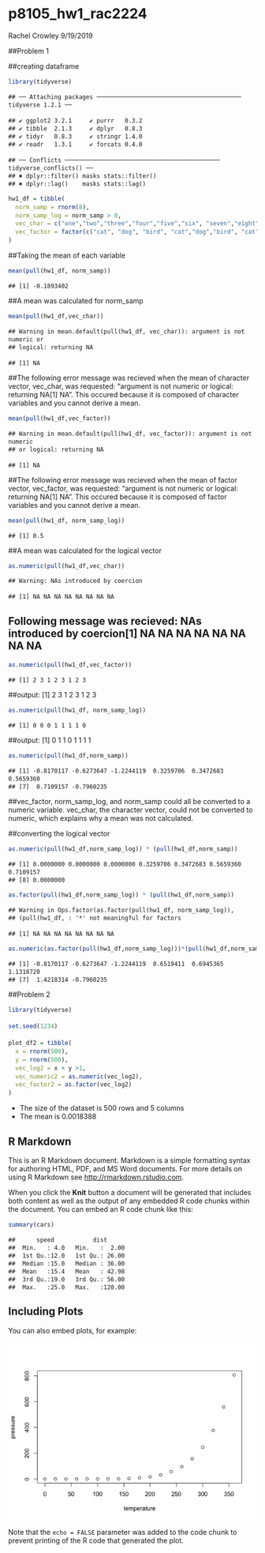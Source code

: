 p8105\_hw1\_rac2224
================
Rachel Crowley
9/19/2019

\#\#Problem 1

\#\#creating
    dataframe

``` r
library(tidyverse)
```

    ## ── Attaching packages ───────────────────────────────────────── tidyverse 1.2.1 ──

    ## ✔ ggplot2 3.2.1     ✔ purrr   0.3.2
    ## ✔ tibble  2.1.3     ✔ dplyr   0.8.3
    ## ✔ tidyr   0.8.3     ✔ stringr 1.4.0
    ## ✔ readr   1.3.1     ✔ forcats 0.4.0

    ## ── Conflicts ──────────────────────────────────────────── tidyverse_conflicts() ──
    ## ✖ dplyr::filter() masks stats::filter()
    ## ✖ dplyr::lag()    masks stats::lag()

``` r
hw1_df = tibble(
  norm_samp = rnorm(8),
  norm_samp_log = norm_samp > 0,
  vec_char = c("one","two","three","four","five","six", "seven","eight"),
  vec_factor = factor(c("cat", "dog", "bird", "cat","dog","bird", "cat", "dog"))
)
```

\#\#Taking the mean of each variable

``` r
mean(pull(hw1_df, norm_samp))
```

    ## [1] -0.1893402

\#\#A mean was calculated for
    norm\_samp

``` r
mean(pull(hw1_df,vec_char))
```

    ## Warning in mean.default(pull(hw1_df, vec_char)): argument is not numeric or
    ## logical: returning NA

    ## [1] NA

\#\#The following error message was recieved when the mean of character
vector, vec\_char, was requested: “argument is not numeric or logical:
returning NA\[1\] NA”. This occured because it is composed of character
variables and you cannot derive a
    mean.

``` r
mean(pull(hw1_df,vec_factor))
```

    ## Warning in mean.default(pull(hw1_df, vec_factor)): argument is not numeric
    ## or logical: returning NA

    ## [1] NA

\#\#The following error message was recieved when the mean of factor
vector, vec\_factor, was requested: “argument is not numeric or logical:
returning NA\[1\] NA”. This occured because it is composed of factor
variables and you cannot derive a mean.

``` r
mean(pull(hw1_df, norm_samp_log))
```

    ## [1] 0.5

\#\#A mean was calculated for the logical
vector

``` r
as.numeric(pull(hw1_df,vec_char))
```

    ## Warning: NAs introduced by coercion

    ## [1] NA NA NA NA NA NA NA NA

## Following message was recieved: NAs introduced by coercion\[1\] NA NA NA NA NA NA NA NA

``` r
as.numeric(pull(hw1_df,vec_factor))
```

    ## [1] 2 3 1 2 3 1 2 3

\#\#output: \[1\] 2 3 1 2 3 1 2 3

``` r
as.numeric(pull(hw1_df, norm_samp_log))
```

    ## [1] 0 0 0 1 1 1 1 0

\#\#output: \[1\] 0 1 1 0 1 1 1
    1

``` r
as.numeric(pull(hw1_df,norm_samp))
```

    ## [1] -0.8170117 -0.6273647 -1.2244119  0.3259706  0.3472683  0.5659360
    ## [7]  0.7109157 -0.7960235

\#\#vec\_factor, norm\_samp\_log, and norm\_samp could all be converted
to a numeric variable. vec\_char, the character vector, could not be
converted to numeric, which explains why a mean was not calculated.

\#\#converting the logical
    vector

``` r
as.numeric(pull(hw1_df,norm_samp_log)) * (pull(hw1_df,norm_samp))
```

    ## [1] 0.0000000 0.0000000 0.0000000 0.3259706 0.3472683 0.5659360 0.7109157
    ## [8] 0.0000000

``` r
as.factor(pull(hw1_df,norm_samp_log)) * (pull(hw1_df,norm_samp))
```

    ## Warning in Ops.factor(as.factor(pull(hw1_df, norm_samp_log)),
    ## (pull(hw1_df, : '*' not meaningful for factors

    ## [1] NA NA NA NA NA NA NA NA

``` r
as.numeric(as.factor(pull(hw1_df,norm_samp_log)))*(pull(hw1_df,norm_samp))
```

    ## [1] -0.8170117 -0.6273647 -1.2244119  0.6519411  0.6945365  1.1318720
    ## [7]  1.4218314 -0.7960235

\#\#Problem 2

``` r
library(tidyverse)

set.seed(1234)

plot_df2 = tibble(
  x = rnorm(500),
  y = rnorm(500),
  vec_log2 = x + y >1,
  vec_numeric2 = as.numeric(vec_log2), 
  vec_factor2 = as.factor(vec_log2)
)
```

  - The size of the dataset is 500 rows and 5 columns
  - The mean is 0.0018388

## R Markdown

This is an R Markdown document. Markdown is a simple formatting syntax
for authoring HTML, PDF, and MS Word documents. For more details on
using R Markdown see <http://rmarkdown.rstudio.com>.

When you click the **Knit** button a document will be generated that
includes both content as well as the output of any embedded R code
chunks within the document. You can embed an R code chunk like this:

``` r
summary(cars)
```

    ##      speed           dist       
    ##  Min.   : 4.0   Min.   :  2.00  
    ##  1st Qu.:12.0   1st Qu.: 26.00  
    ##  Median :15.0   Median : 36.00  
    ##  Mean   :15.4   Mean   : 42.98  
    ##  3rd Qu.:19.0   3rd Qu.: 56.00  
    ##  Max.   :25.0   Max.   :120.00

## Including Plots

You can also embed plots, for example:

![](p8105_hw1_rac2224_files/figure-gfm/pressure-1.png)<!-- -->

Note that the `echo = FALSE` parameter was added to the code chunk to
prevent printing of the R code that generated the plot.
